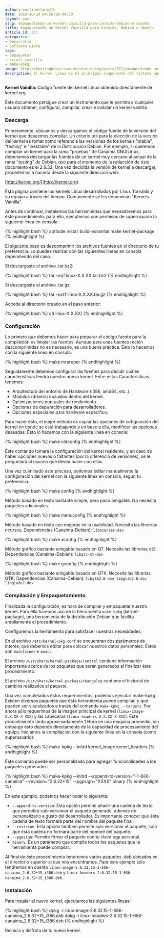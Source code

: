 ```yaml
---
author: martinezfaneyth
date: 2010-10-24 04:56:00-04:30
layout: post
slug: empaquetando-un-kernel-vainilla-para-canaima-debian-o-ubuntu
title: Empaquetando un Kernel Vainilla para Canaima, Debian o Ubuntu
article_id: 371
categories:
- Desarrollo
- Software Libre
tags:
- empaquetar
- kernel vainilla
- make-kpkg
image: http://huntingbears.com.ve/static/img/posts/371/empaquetando-un-kernel-vainilla-para-canaima-debian-o-ubuntu__1.jpg
description: El kernel Linux es el principal componente del sistema operativo. Aprende a generar uno actualizado para tu distribución con este artículo.
---
```


**Kernel Vainilla:** Código fuente del kernel Linux obtenido directamente de kernel.org.

Éste documento persigue crear un instrumento que le permita a cualquier usuario obtener, configurar, compilar, crear e instalar un kernel vainilla.

### Descarga

Primeramente, ubicamos y descargamos el código fuente de la versión del kernel que deseemos compilar. Un criterio útil para la elección de la versión del kernel es tomar como referencia las versiones de los kernels "stable", "testing" e "inestable" de la Distribución Debian. Por ejemplo, si queremos compilar un kernel para la rama "pruebas" de Canaima GNU/Linux, deberíamos descargar las fuentes de un kernel muy cercano al actual de la rama "testing" de Debian, que para el momento de la redacción de éste documento es el 2.6.32. Una vez decidida la versión de kernel a descargar, procedemos a hacerlo desde la siguiente dirección web:

[http://kernel.org/](http://kernel.org)

Ésta página contiene los kernels Linux desarrollados por Linus Torvalds y su equipo a través del tiempo. Comúnmente se les denominan "Kernels Vainilla".

Antes de continuar, instalemos las herramientas que necesitaremos para éste procedimiento. para ello, ejecutemos con permisos de superusuario la siguiente línea en consola:

{% highlight bash %}
aptitude install build-essential make kernel-package
{% endhighlight %}

El siguiente paso es descomprimir los archivos fuentes en el directorio de tu preferencia. Lo puedes realizar con las siguientes líneas en consola dependiendo del caso.

Si descargaste el archivo .tar.bz2:

{% highlight bash %}
tar -xvjf linux-X.X.XX.tar.bz2
{% endhighlight %}

Si descargaste el archivo .tar.gz:

{% highlight bash %}
tar -xvzf linux-X.X.XX.tar.gz
{% endhighlight %}

Accede al directorio creado en el paso anterior:

{% highlight bash %}
cd linux-X.X.XX/
{% endhighlight %}

### Configuración

Lo primero que debemos hacer para preparar el código fuente para la compilación es limpiar las fuentes. Aunque para unas fuentes recién descomprimidas no es necesario, es una buena práctica. Ésto lo hacemos con la siguiente línea en consola:

{% highlight bash %}
make mrproper
{% endhighlight %}

Seguidamente debemos configurar las fuentes para decidir cuáles características tendrá nuestro nuevo kernel. Entre éstas Características tenemos:

* Arquitectura del entorno de Hardware (i386, amd64, etc..).
* Módulos (drivers) incluidos dentro del kernel.
* Optimizaciones puntuales de rendimiento.
* Opciones de depuración para desarrolladores.
* Opciones especiales para hardware específico.

Para hacer ésto, el mejor método es copiar las opciones de cofiguración del kernel en donde se está trabajando y en base a ella, modificar las opciones deseadas. Ésto lo hacemos con la siguiente línea en consola:

{% highlight bash %}
make oldconfig
{% endhighlight %}

Éste comando tomará la configuración del kernel residente, y en caso de haber opciones nuevas o faltantes (por la diferencia de versiones), se le preguntará al usuario qué desea hacer con ellas.

Una vez culminado éste proceso, podemos editar manualmente la configuración del kernel con la siguiente línea en consola, según tu preferencia.

{% highlight bash %}
make config
{% endhighlight %}

Método basado en texto bastante simple, pero poco amigable. No necesita paquetes adicionales.

{% highlight bash %}
make menuconfig
{% endhighlight %}

Método basado en texto con mejoras en la usabilidad. Necesita las librerías ncurses. Dependencias (Canaima-Debian): `libncurses-dev`

{% highlight bash %}
make xconfig
{% endhighlight %}

Método gráfico bastante amigable basado en QT. Necesita las librerías qt3. Dependencias (Canaima-Debian): `libqt3-mt-dev`

{% highlight bash %}
make gconfig
{% endhighlight %}

Método gráfico bastante amigable basado en GTK. Necesita las librerías GTK. Dependencias (Canaima-Debian): `libgtk2.0-dev libglib2.0-dev libglade2-dev`

### Compilación y Empaquetamiento

Finalizada la configuración, es hora de compilar y empaquetar nuestro kernel. Para ello haremos uso de la herramienta `make-kpkg` (kernel-package), una herramienta de la distribución Debian que facilita ampliamente el procedimiento.

Configuremos la herramienta para satisfacer nuestras necesidades:

En el archivo `/etc/kernel-pkg.conf` se encuentran dos parámetros de interés, que debemos editar para colocar nuestros datos personales. Éstos son `maintainer` e `email`.

El archivo `/usr/share/kernel-package/Control` contiene información importante acerca de los paquetes que serán generados al finalizar éste procedimiento.

El archivo `/usr/share/kernel-package/changelog` contiene el historial de cambios realizados al paquete.

Una vez completados éstos requerimientos, podemos ejecutar make-kpkg. Existen diversos paquetes que ésta herramienta puede compilar, y que pueden ser visualizados a través del comando `make-kpkg --targets`. Por ahora sólo requerimos de la imagen principal de kernel (`linux-image-X.X.XX-X-XXX`) y las cabeceras (`linux-headers-X.X.XX-X-XXX`). Este procedimiento tarda aproximadamente 1 Hora en una máquina promedio, sin embargo ésto depende directamente de la capacidad de procesamiento del equipo. Iniciamos la compilación con la siguiente línea en la consola (como superusuario):

{% highlight bash %}
make-kpkg --initrd kernel_image kernel_headers
{% endhighlight %}

Éste comando puede ser personalizado para agregar funcionalidades a los paquetes generados:

{% highlight bash %}
make-kpkg --initrd --append-to-version="-1-686-canaima" --revision="2.6.32+15" --pgpsign="XXXX" binary
{% endhighlight %}

En éste ejemplo, podemos hacer notar lo siguiente:

* `--append-to-version`: Ésta opción permite añadir una cadena de texto que permitirá sub-versionar el paquete generado, además de personalizarlo a gusto del desarrollador. Es importante conocer que ésta cadena de texto formará parte del nombre del paquete final.
* `--revision`: Ésta opción tambien permite sub-versionar el paquete, sólo que ésta cadena no formará parte del nombre del paquete.
* `--pgpsign`: Permite firmar el paquete con tu clave pgp personal.
* `binary`: Es un parámetro que compila todos los paquetes que la herramienta puede compilar.

Al final de éste procedimiento tendremos varios paquetes .deb ubicados en el directorio superior al que nos encontramos. Para éste ejemplo sólo tendremos en cuenta `linux-image-2.6.32.15-1-686-canaima_2.6.32+15_i386.deb` y `linux-headers-2.6.32.15-1-686-canaima_2.6.32+15_i386.deb`.

### Instalación

Para instalar el nuevo kernel, ejecutamos las siguientes líneas:

{% highlight bash %}
dpkg -i linux-image-2.6.32.15-1-686-canaima_2.6.32+15_i386.deb
dpkg -i linux-headers-2.6.32.15-1-686-canaima_2.6.32+15_i386.deb
{% endhighlight %}

Reinicia y disfruta de tu nuevo kernel.
